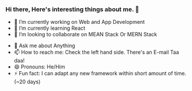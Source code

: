 ### Hi there, Here's interesting things about me. 👋

- 🔭 I’m currently working on Web and App Development
- 🌱 I’m currently learning React
- 👯 I’m looking to collaborate on MEAN Stack Or MERN Stack
<!-- 🤔 I’m looking for help with nothing right now -->
- 💬 Ask me about Anything
- 📫 How to reach me: Check the left hand side. There's an E-mail Taa daa!
- 😄 Pronouns: He/Him
- ⚡ Fun fact: I can adapt any new framework within short amount of time. (~20 days)
